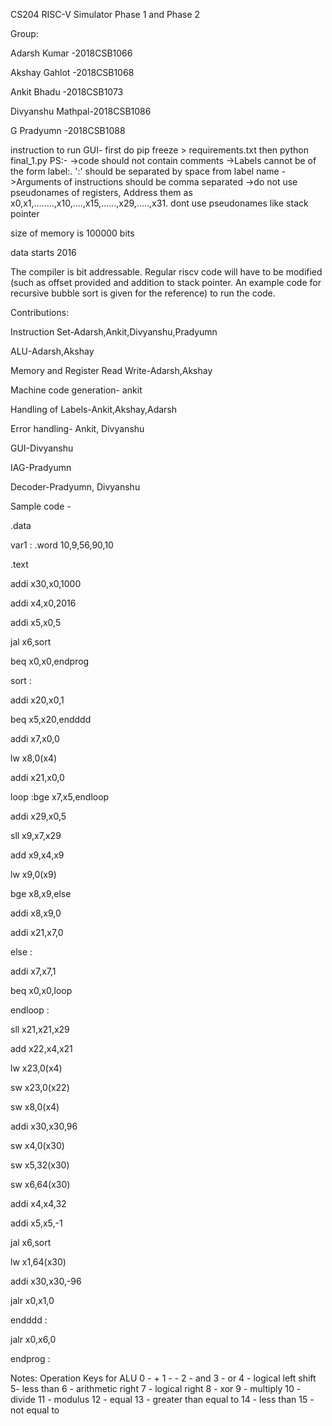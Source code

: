 CS204 RISC-V Simulator Phase 1 and Phase 2

Group:

Adarsh Kumar     -2018CSB1066

Akshay Gahlot    -2018CSB1068

Ankit Bhadu      -2018CSB1073

Divyanshu Mathpal-2018CSB1086

G Pradyumn       -2018CSB1088

instruction to run 
GUI- first do pip freeze > requirements.txt
then python final_1.py
PS:-
->code should not contain comments
->Labels cannot be of the form label:. ':' should be separated by space from label name
->Arguments of instructions should be comma separated 
->do not use pseudonames of registers, Address them as x0,x1,........,x10,....,x15,......,x29,.....,x31.
dont use pseudonames like stack pointer

size of memory is 100000 bits

data starts   2016

The compiler is bit addressable. Regular riscv code will have to be modified (such as offset provided and addition to stack pointer. An example code for recursive bubble sort is given for the reference) to run the code.


Contributions:


Instruction Set-Adarsh,Ankit,Divyanshu,Pradyumn

ALU-Adarsh,Akshay

Memory and Register Read Write-Adarsh,Akshay

Machine code generation- ankit

Handling of Labels-Ankit,Akshay,Adarsh

Error handling- Ankit, Divyanshu

GUI-Divyanshu 

IAG-Pradyumn

Decoder-Pradyumn, Divyanshu


Sample code -

.data

var1 : .word 10,9,56,90,10

.text

addi x30,x0,1000

addi x4,x0,2016

addi x5,x0,5

jal x6,sort

beq x0,x0,endprog


sort :

addi x20,x0,1

beq x5,x20,endddd

addi x7,x0,0

lw x8,0(x4)

addi x21,x0,0

loop :bge x7,x5,endloop 

addi x29,x0,5

sll x9,x7,x29

add x9,x4,x9

lw x9,0(x9)

bge x8,x9,else

addi x8,x9,0

addi x21,x7,0

else :

addi x7,x7,1

beq x0,x0,loop


endloop :

sll x21,x21,x29

add x22,x4,x21

lw x23,0(x4)

sw x23,0(x22)

sw x8,0(x4)



addi x30,x30,96 

sw x4,0(x30)

sw x5,32(x30)

sw x6,64(x30)

addi x4,x4,32

addi x5,x5,-1

jal x6,sort

lw x1,64(x30)

addi x30,x30,-96

jalr x0,x1,0

endddd :

jalr x0,x6,0


endprog :



Notes:
Operation Keys for ALU
0 - +
1 - -
2 - and
3 - or
4 - logical left shift
5- less than
6 - arithmetic right
7 - logical right
8 - xor
9 - multiply
10 - divide
11 - modulus
12 - equal
13 - greater than equal to
14 - less than
15 - not equal to

